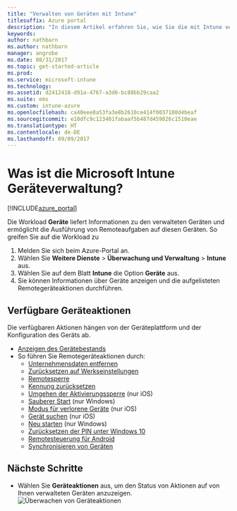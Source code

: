 ```yaml
---
title: "Verwalten von Geräten mit Intune"
titlesuffix: Azure portal
description: "In diesem Artikel erfahren Sie, wie Sie die mit Intune verwalteten Geräte anzeigen und verschiedene Vorgänge auf diesen ausführen."
keywords: 
author: nathbarn
ms.author: nathbarn
manager: angrobe
ms.date: 08/31/2017
ms.topic: get-started-article
ms.prod: 
ms.service: microsoft-intune
ms.technology: 
ms.assetid: d2412418-d91a-4767-a3d6-bc88bb29caa2
ms.suite: ems
ms.custom: intune-azure
ms.openlocfilehash: ca40eee8a53fa3e8b2610ce414f0037180d4beaf
ms.sourcegitcommit: e10dfc9c123401fabaaf5b487d459826c1510eae
ms.translationtype: HT
ms.contentlocale: de-DE
ms.lasthandoff: 09/09/2017
---
```

# <a name="what-is-microsoft-intune-device-management"></a>Was ist die Microsoft Intune Geräteverwaltung?


[!INCLUDE[azure_portal](./includes/azure_portal.md)]

Die Workload **Geräte** liefert Informationen zu den verwalteten Geräten und ermöglicht die Ausführung von Remoteaufgaben auf diesen Geräten. So greifen Sie auf die Workload zu

1. Melden Sie sich beim Azure-Portal an.
2. Wählen Sie **Weitere Dienste** > **Überwachung und Verwaltung** > **Intune** aus.
3. Wählen Sie auf dem Blatt **Intune** die Option **Geräte** aus.
4. Sie können Informationen über Geräte anzeigen und die aufgelisteten Remotegeräteaktionen durchführen.

## <a name="available-device-actions"></a>Verfügbare Geräteaktionen
Die verfügbaren Aktionen hängen von der Geräteplattform und der Konfiguration des Geräts ab.

- [Anzeigen des Gerätebestands](device-inventory.md)
- So führen Sie Remotegeräteaktionen durch:
    - [Unternehmensdaten entfernen](devices-wipe.md#remove-company-data)
    - [Zurücksetzen auf Werkseinstellungen](devices-wipe.md#factory-reset)
    - [Remotesperre](device-remote-lock.md)
    - [Kennung zurücksetzen](device-passcode-reset.md)
    - [Umgehen der Aktivierungssperre](device-activation-lock-bypass.md) (nur iOS)
    - [Sauberer Start](device-fresh-start.md) (nur Windows)
    - [Modus für verlorene Geräte](device-lost-mode.md) (nur iOS)
    - [Gerät suchen](device-locate.md) (nur iOS)
    - [Neu starten](device-restart.md) (nur Windows)
    - [Zurücksetzen der PIN unter Windows 10](device-windows-pin-reset.md)
    - [Remotesteuerung für Android](device-profile-android-teamviewer.md)
    - [Synchronisieren von Geräten](device-sync.md)


## <a name="next-steps"></a>Nächste Schritte

- Wählen Sie **Geräteaktionen** aus, um den Status von Aktionen auf von Ihnen verwalteten Geräten anzuzeigen.
![Überwachen von Geräteaktionen](./media/monitor-device-actions.png)
